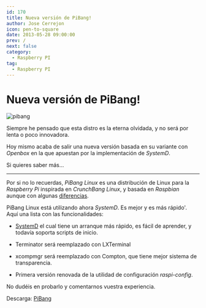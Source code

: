 ```yaml
---
id: 170
title: Nueva versión de PiBang!
author: Jose Cerrejon
icon: pen-to-square
date: 2013-05-28 09:00:00
prev: /
next: false
category:
  - Raspberry PI
tag:
  - Raspberry PI
---
```


# Nueva versión de PiBang!

![pibang](/images/pibang.jpg)

Siempre he pensado que esta distro es la eterna olvidada, y no será por lenta o poco innovadora.

Hoy mismo acaba de salir una nueva versión basada en su variante con *Openbox* en la que apuestan por la implementación de *SystemD*.

Si quieres saber más...

- - -
Por si no lo recuerdas, *PiBang Linux* es una distribución de Linux para la *Raspberry Pi* inspirada en *CrunchBang Linux*, y basada en *Raspbian* aunque con algunas [diferencias](http://pibanglinux.org/notes.html).

PiBang Linux está utilizando ahora *SystemD*. Es mejor y es más rápido'. Aquí una lista con las funcionalidades:

* [SystemD](http://es.wikipedia.org/wiki/Systemd) el cual tiene un arranque más rápido, es fácil de aprender, y todavía soporta scripts de inicio.

* Terminator será reemplazado con LXTerminal

* xcompmgr será reemplazado con Compton, que tiene mejor sistema de transparencia.

* Primera versión renovada de la utilidad de configuración *raspi-config*.

No dudéis en probarlo y comentarnos vuestra experiencia.

Descarga: [PiBang](http://sourceforge.net/projects/pibang/files/)